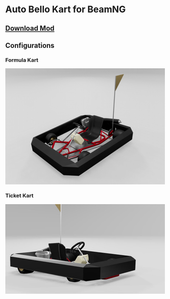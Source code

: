 # Auto Bello Kart for BeamNG

## [Download Mod](https://github.com/skillor/autobello_kart/releases/latest/download/autobello_kart.zip)

## Configurations

### Formula Kart
<img src="vehicles/dap_kart/dap_kart.png" width="500">

### Ticket Kart
<img src="vehicles/dap_kart/ticket_kart.png" width="500">
